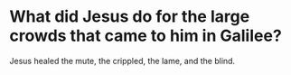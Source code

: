 # What did Jesus do for the large crowds that came to him in Galilee?

Jesus healed the mute, the crippled, the lame, and the blind.
